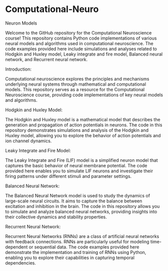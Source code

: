 # Computational-Neuro
Neuron Models

Welcome to the GitHub repository for the Computational Neuroscience course! This repository contains Python code implementations of various neural models and algorithms used in computational neuroscience. The code examples provided here include simulations and analyses related to Hodgkin and Huxley model, Leaky integrate and fire model, Balanced neural network, and Recurrent neural network.

Introduction:

Computational neuroscience explores the principles and mechanisms underlying neural systems through mathematical and computational models. This repository serves as a resource for the Computational Neuroscience course, providing code implementations of key neural models and algorithms.

Hodgkin and Huxley Model:

The Hodgkin and Huxley model is a mathematical model that describes the generation and propagation of action potentials in neurons. The code in this repository demonstrates simulations and analysis of the Hodgkin and Huxley model, allowing you to explore the behavior of action potentials and ion channel dynamics.

Leaky Integrate and Fire Model:

The Leaky Integrate and Fire (LIF) model is a simplified neuron model that captures the basic behavior of neural membrane potential. The code provided here enables you to simulate LIF neurons and investigate their firing patterns under different stimuli and parameter settings.

Balanced Neural Network:

The Balanced Neural Network model is used to study the dynamics of large-scale neural circuits. It aims to capture the balance between excitation and inhibition in the brain. The code in this repository allows you to simulate and analyze balanced neural networks, providing insights into their collective dynamics and stability properties.

Recurrent Neural Network:

Recurrent Neural Networks (RNNs) are a class of artificial neural networks with feedback connections. RNNs are particularly useful for modeling time-dependent or sequential data. The code examples provided here demonstrate the implementation and training of RNNs using Python, enabling you to explore their capabilities in capturing temporal dependencies.
